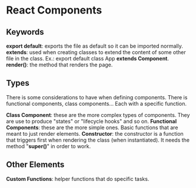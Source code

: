 # React Components

## Keywords

**export default**: exports the file as default so it can be imported normally.
**extends**: used when creating classes to extend the content of some other file in the class. Ex.: export default class App **extends Component**.
**render()**: the method that renders the page.

## Types

There is some considerations to have when defining components. There is functional components, class components... Each with a specific function.

**Class Component**: these are the more complex types of components. They are use to produce "states" or "lifecycle hooks" and so on.
**Functional Components**: these are the more simple ones. Basic functions that are meant to just render elements.
**Constructor**: the constructor is a function that triggers first when rendering the class (when instantiated). It needs the method "**super()**" in order to work.

## Other Elements
**Custom Functions**: helper functions that do specific tasks.